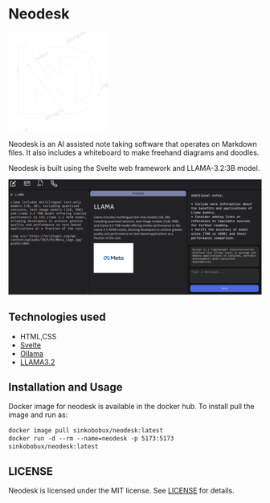 # Neodesk

<img src='./trans_bg.png' width=200>

Neodesk is an AI assisted note taking software that operates on Markdown files.
It also includes a whiteboard to make freehand diagrams and doodles.

Neodesk is built using the Svelte web framework and LLAMA-3.2:3B model.

<img src='./public/Screenshot.png' width=600>

## Technologies used
- HTML,CSS
- [Svelte](https://svelte.dev/)
- [Ollama](https://ollama.com/)
- [LLAMA3.2](https://ollama.com/library/llama3.2)

## Installation and Usage
Docker image for neodesk is available in the docker hub.
To install pull the image and run as:

    
    docker image pull sinkobobux/neodesk:latest
    docker run -d --rm --name=neodesk -p 5173:5173 sinkobobux/neodesk:latest
    
    
## LICENSE
Neodesk is licensed under the MIT license. See [LICENSE](./LICENSE) for details.